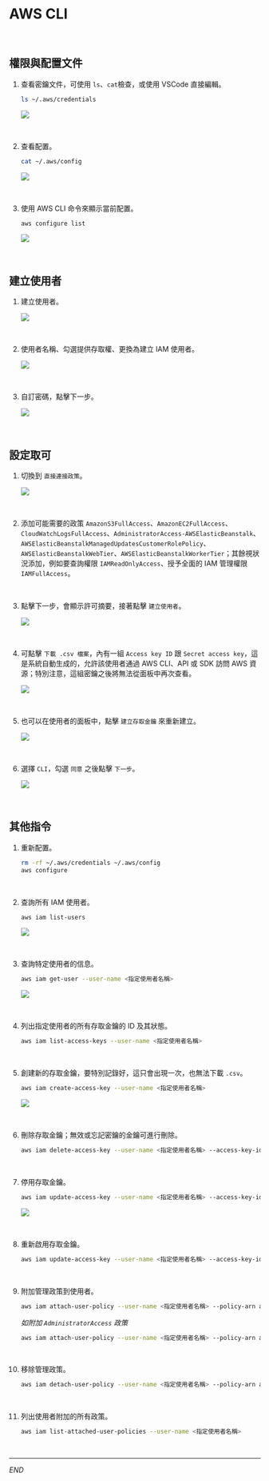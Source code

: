 # AWS CLI

<br>

## 權限與配置文件

1. 查看密鑰文件，可使用 `ls`、`cat`檢查，或使用 VSCode 直接編輯。

    ```bash
    ls ~/.aws/credentials
    ```

    ![](images/img_33.png)

<br>

2. 查看配置。

    ```bash
    cat ~/.aws/config
    ```

    ![](images/img_32.png)

<br>

3. 使用 AWS CLI 命令來顯示當前配置。

    ```bash
    aws configure list
    ```

    ![](images/img_34.png)

<br>

## 建立使用者

1. 建立使用者。

    ![](images/img_35.png)

<br>

2. 使用者名稱、勾選提供存取權、更換為建立 IAM 使用者。

    ![](images/img_36.png)

<br>

3. 自訂密碼，點擊下一步。

    ![](images/img_37.png)

<br>

## 設定取可

1. 切換到 `直接連接政策`。

    ![](images/img_38.png)

<br>

2. 添加可能需要的政策 `AmazonS3FullAccess`、`AmazonEC2FullAccess`、`CloudWatchLogsFullAccess`、`AdministratorAccess-AWSElasticBeanstalk`、`AWSElasticBeanstalkManagedUpdatesCustomerRolePolicy`、`AWSElasticBeanstalkWebTier`、`AWSElasticBeanstalkWorkerTier`；其餘視狀況添加，例如要查詢權限 `IAMReadOnlyAccess`、授予全面的 IAM 管理權限 `IAMFullAccess`。

<br>

3. 點擊下一步，會顯示許可摘要，接著點擊 `建立使用者`。

    ![](images/img_39.png)

<br>

4. 可點擊 `下載 .csv 檔案`，內有一組 `Access key ID` 跟 `Secret access key`，這是系統自動生成的，允許該使用者通過 AWS CLI、API 或 SDK 訪問 AWS 資源；特別注意，這組密鑰之後將無法從面板中再次查看。

    ![](images/img_40.png)

<br>

5. 也可以在使用者的面板中，點擊 `建立存取金鑰` 來重新建立。

    ![](images/img_41.png)

<br>

6. 選擇 `CLI`，勾選 `同意` 之後點擊 `下一步`。

    ![](images/img_42.png)

<br>

## 其他指令

1. 重新配置。

    ```bash
    rm -rf ~/.aws/credentials ~/.aws/config
    aws configure
    ```

<br>

2. 查詢所有 IAM 使用者。

    ```bash
    aws iam list-users
    ```

    ![](images/img_43.png)

<br>

3. 查詢特定使用者的信息。

    ```bash
    aws iam get-user --user-name <指定使用者名稱>
    ```

    ![](images/img_44.png)

<br>

4. 列出指定使用者的所有存取金鑰的 ID 及其狀態。

    ```bash
    aws iam list-access-keys --user-name <指定使用者名稱>
    ```

<br>

5. 創建新的存取金鑰，要特別記錄好，這只會出現一次，也無法下載 `.csv`。

    ```bash
    aws iam create-access-key --user-name <指定使用者名稱>
    ```

    ![](images/img_45.png)

<br>

6. 刪除存取金鑰；無效或忘記密鑰的金鑰可進行刪除。

    ```bash
    aws iam delete-access-key --user-name <指定使用者名稱> --access-key-id <access-key-id>
    ```

<br>

7. 停用存取金鑰。

    ```bash
    aws iam update-access-key --user-name <指定使用者名稱> --access-key-id <access-key-id> --status Inactive
    ```

    ![](images/img_46.png)

<br>

8. 重新啟用存取金鑰。

    ```bash
    aws iam update-access-key --user-name <指定使用者名稱> --access-key-id <access-key-id> --status Active
    ```

<br>

9. 附加管理政策到使用者。

    ```bash
    aws iam attach-user-policy --user-name <指定使用者名稱> --policy-arn arn:aws:iam::aws:policy/<政策名稱>
    ```

    _如附加 `AdministratorAccess` 政策_

    ```bash
    aws iam attach-user-policy --user-name <指定使用者名稱> --policy-arn arn:aws:iam::aws:policy/AdministratorAccess
    ```

<br>

10. 移除管理政策。

    ```bash
    aws iam detach-user-policy --user-name <指定使用者名稱> --policy-arn arn:aws:iam::aws:policy/<政策名稱>
    ```

<br>

11. 列出使用者附加的所有政策。

    ```bash
    aws iam list-attached-user-policies --user-name <指定使用者名稱>
    ```

<br>

___

_END_